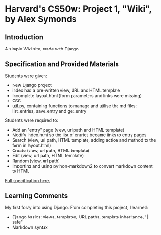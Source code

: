 # Harvard's CS50w: Project 1, "Wiki", by Alex Symonds

## Introduction
A simple Wiki site, made with Django.  

## Specification and Provided Materials
Students were given:
* New Django project
* index had a pre-written view, URL and HTML template
* Incomplete layout.html (form parameters and links were missing)
* CSS
* util.py, containing functions to manage and utilise the md files: list_entries, save_entry and get_entry

Students were required to:
* Add an "entry" page (view, url path and HTML template)
* Modify index.html so the list of entries became links to entry pages
* Search (view, url path, HTML template, adding action and method to the form in layout.html)
* Create (view, url path, HTML template)
* Edit (view, url path, HTML template)
* Random (view, url path)
* Importing and using python-markdown2 to convert markdown content to HTML

[Full specification here.](https://cs50.harvard.edu/web/2020/projects/1/wiki/)

## Learning Comments
My first foray into using Django. From completing this project, I learned:
* Django basics: views, templates, URL paths, template inheritance, "| safe"
* Markdown syntax
